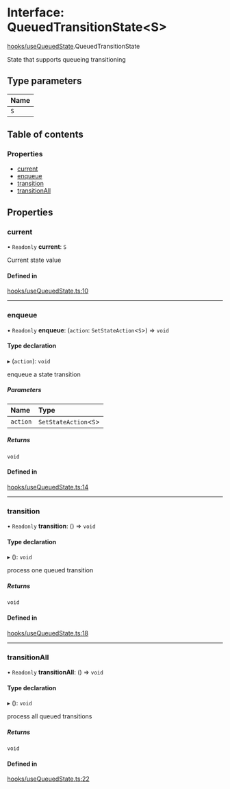 # Interface: QueuedTransitionState<S\>

[hooks/useQueuedState](../wiki/hooks.useQueuedState).QueuedTransitionState

State that supports queueing transitioning

## Type parameters

| Name |
| :------ |
| `S` |

## Table of contents

### Properties

- [current](../wiki/hooks.useQueuedState.QueuedTransitionState#current)
- [enqueue](../wiki/hooks.useQueuedState.QueuedTransitionState#enqueue)
- [transition](../wiki/hooks.useQueuedState.QueuedTransitionState#transition)
- [transitionAll](../wiki/hooks.useQueuedState.QueuedTransitionState#transitionall)

## Properties

### current

• `Readonly` **current**: `S`

Current state value

#### Defined in

[hooks/useQueuedState.ts:10](https://github.com/tristanjohnson849/react-controlled-animations/blob/1a5aaaa/src/hooks/useQueuedState.ts#L10)

___

### enqueue

• `Readonly` **enqueue**: (`action`: `SetStateAction`<`S`\>) => `void`

#### Type declaration

▸ (`action`): `void`

enqueue a state transition

##### Parameters

| Name | Type |
| :------ | :------ |
| `action` | `SetStateAction`<`S`\> |

##### Returns

`void`

#### Defined in

[hooks/useQueuedState.ts:14](https://github.com/tristanjohnson849/react-controlled-animations/blob/1a5aaaa/src/hooks/useQueuedState.ts#L14)

___

### transition

• `Readonly` **transition**: () => `void`

#### Type declaration

▸ (): `void`

process one queued transition

##### Returns

`void`

#### Defined in

[hooks/useQueuedState.ts:18](https://github.com/tristanjohnson849/react-controlled-animations/blob/1a5aaaa/src/hooks/useQueuedState.ts#L18)

___

### transitionAll

• `Readonly` **transitionAll**: () => `void`

#### Type declaration

▸ (): `void`

process all queued transitions

##### Returns

`void`

#### Defined in

[hooks/useQueuedState.ts:22](https://github.com/tristanjohnson849/react-controlled-animations/blob/1a5aaaa/src/hooks/useQueuedState.ts#L22)
